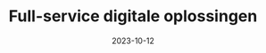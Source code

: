 ---
title: "Full-service digitale oplossingen"
type: "index"
date: 2023-10-12
lastmod: 2023-10-15
description: "Welkom bij dé plek voor innovatieve webdesign, SEO, en marketing oplossingen. Ontdek hoe wij jouw online aanwezigheid naar een hoger niveau tillen."
image: "/images/raket-webreaktor-site.png"
---